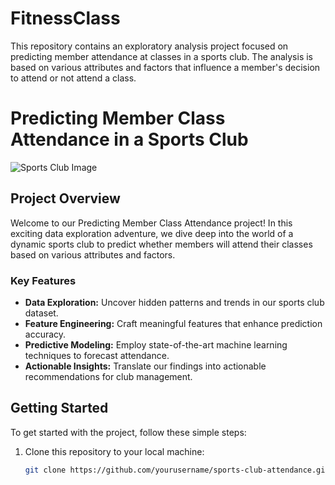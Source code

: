 # FitnessClass
This repository contains an exploratory analysis project focused on predicting member attendance at classes in a sports club. The analysis is based on various attributes and factors that influence a member's decision to attend or not attend a class.

# Predicting Member Class Attendance in a Sports Club

![Sports Club Image](https://th.bing.com/th/id/R.8f19130b1aa69e88aa35c13f2ed7d76d?rik=zxV8HiDet6LKsA&riu=http%3a%2f%2ffitlab253.com%2fwp-content%2fuploads%2f2018%2f05%2fFit-Lab-Yoga-Web-495x400.jpg&ehk=k%2bzsfmrXvfRHwlzLoZ8MUgpMaYLlP84SnzQkvyqiAVU%3d&risl=&pid=ImgRaw&r=0)

## Project Overview

Welcome to our Predicting Member Class Attendance project! In this exciting data exploration adventure, we dive deep into the world of a dynamic sports club to predict whether members will attend their classes based on various attributes and factors.

### Key Features

- **Data Exploration:** Uncover hidden patterns and trends in our sports club dataset.
- **Feature Engineering:** Craft meaningful features that enhance prediction accuracy.
- **Predictive Modeling:** Employ state-of-the-art machine learning techniques to forecast attendance.
- **Actionable Insights:** Translate our findings into actionable recommendations for club management.

## Getting Started

To get started with the project, follow these simple steps:

1. Clone this repository to your local machine:

   ```bash
   git clone https://github.com/yourusername/sports-club-attendance.git

